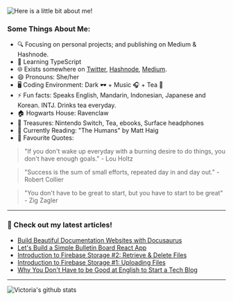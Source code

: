 <img src="https://github.com/victoria-lo/victoria-lo/blob/master/myGif.gif" alt="Here is a little bit about me!">

### Some Things About Me:

- 🔍 Focusing on personal projects; and publishing on Medium & Hashnode.
- 🌱 Learning TypeScript
- 🌐 Exists somewhere on [Twitter](https://twitter.com/lo_victoria2666), [Hashnode](https://lo-victoria.com/), [Medium](https://medium.com/@victoria2666).
- 😄 Pronouns: She/her
- 🖥️ Coding Environment: Dark 🕶️ + Music 🎧 + Tea 🍵
- ⚡ Fun facts: Speaks English, Mandarin, Indonesian, Japanese and Korean. INTJ. Drinks tea everyday.
- 🏠 Hogwarts House: Ravenclaw
- 💎 Treasures: Nintendo Switch, Tea, ebooks, Surface headphones
- 📖 Currently Reading: "The Humans" by Matt Haig
- 💬 Favourite Quotes: 
> "If you don't wake up everyday with a burning desire to do things, you don't have enough goals." - Lou Holtz

> "Success is the sum of small efforts, repeated day in and day out." - Robert Collier

> "You don't have to be great to start, but you have to start to be great"  - Zig Zagler

------

### 📝 Check out my latest articles!
<!-- BLOG:START -->
- [Build Beautiful Documentation Websites with Docusaurus](https://lo-victoria.com/build-beautiful-documentation-websites-with-docusaurus)
- [Let's Build a Simple Bulletin Board React App](https://lo-victoria.com/lets-build-a-simple-bulletin-board-react-app)
- [Introduction to Firebase Storage #2: Retrieve & Delete Files](https://lo-victoria.com/introduction-to-firebase-storage-retrieve-delete-files)
- [Introduction to Firebase Storage #1: Uploading Files](https://lo-victoria.com/introduction-to-firebase-storage-uploading-files)
- [Why You Don't Have to be Good at English to Start a Tech Blog](https://lo-victoria.com/why-you-dont-have-to-be-good-at-english-to-start-a-tech-blog)
<!-- BLOG:END -->

-----

![Victoria's github stats](https://github-readme-stats.vercel.app/api?username=victoria-lo&show_icons=true&count_private=true&hide=issues,prs)
